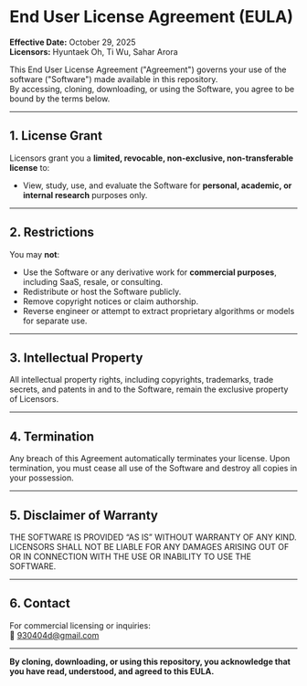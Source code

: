 # End User License Agreement (EULA)
**Effective Date:** October 29, 2025  
**Licensors:** Hyuntaek Oh, Ti Wu, Sahar Arora

This End User License Agreement ("Agreement") governs your use of the software ("Software") made available in this repository.  
By accessing, cloning, downloading, or using the Software, you agree to be bound by the terms below.

---

## 1. License Grant
Licensors grant you a **limited, revocable, non-exclusive, non-transferable license** to:
- View, study, use, and evaluate the Software for **personal, academic, or internal research** purposes only.

---

## 2. Restrictions
You may **not**:
- Use the Software or any derivative work for **commercial purposes**, including SaaS, resale, or consulting.  
- Redistribute or host the Software publicly.  
- Remove copyright notices or claim authorship.  
- Reverse engineer or attempt to extract proprietary algorithms or models for separate use.  

---

## 3. Intellectual Property
All intellectual property rights, including copyrights, trademarks, trade secrets, and patents in and to the Software, remain the exclusive property of Licensors.

---

## 4. Termination
Any breach of this Agreement automatically terminates your license. Upon termination, you must cease all use of the Software and destroy all copies in your possession.

---

## 5. Disclaimer of Warranty
THE SOFTWARE IS PROVIDED “AS IS” WITHOUT WARRANTY OF ANY KIND. LICENSORS SHALL NOT BE LIABLE FOR ANY DAMAGES ARISING OUT OF OR IN CONNECTION WITH THE USE OR INABILITY TO USE THE SOFTWARE.

---

## 6. Contact
For commercial licensing or inquiries:  
📧 930404d@gmail.com

---

**By cloning, downloading, or using this repository, you acknowledge that you have read, understood, and agreed to this EULA.**

